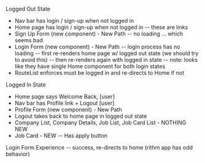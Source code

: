 Logged Out State
- Nav bar has login / sign-up when not logged in
- Home page has login / sign-up when not logged in
-- these are links
- Sign Up Form (new component) - New Path
-- no loading ... which seems bad
- Login Form (new component) - New Path
-- login process has no loading
-- first re-renders home page w/ logged out state (we should try to avoid this)
-- then re-renders again with logged in state
-- note: looks like they have single Home component for both login states
- RouteList enforces must be logged in and re-directs to Home if not


Logged In State
- Home page says Welcome Back, [user]
- Nav bar has Profile link + Logout [user]
- Profile Form (new component) - New Path
- Logout takes back to home page in logged out state
- Company List, Company Details, Job List, Job Card List - NOTHING NEW
- Job Card - NEW
-- Has apply button


Login Form Experience
-- success, re-directs to home (rithm app has odd behavior)